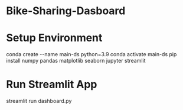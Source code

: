 # Bike-Sharing-Dasboard

# Setup Environment
conda create --name main-ds python=3.9
conda activate main-ds
pip install numpy pandas matplotlib seaborn jupyter streamlit

# Run Streamlit App
streamlit run dashboard.py

